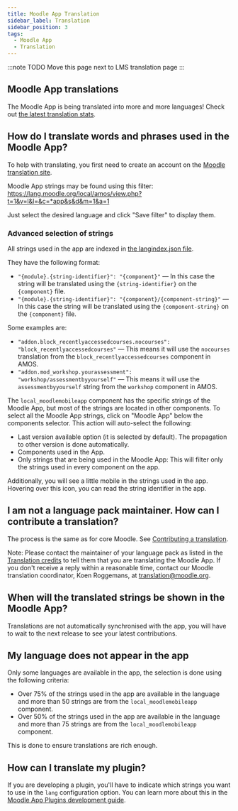 ```yaml
---
title: Moodle App Translation
sidebar_label: Translation
sidebar_position: 3
tags:
  - Moodle App
  - Translation
---
```


:::note TODO
Move this page next to LMS translation page
:::

## Moodle App translations

The Moodle App is being translated into more and more languages! Check out [the latest translation stats](https://moodle.org/plugins/translations.php?plugin=local_moodlemobileapp).

## How do I translate words and phrases used in the Moodle App?

To help with translating, you first need to create an account on the [Moodle translation site](http://lang.moodle.org).

Moodle App strings may be found using this filter: https://lang.moodle.org/local/amos/view.php?t=1&v=l&l=&c=*app&s&d&m=1&a=1

Just select the desired language and click "Save filter" to display them.

### Advanced selection of strings

All strings used in the app are indexed in [the langindex.json file](https://github.com/moodlehq/moodleapp/blob/master/scripts/langindex.json).

They have the following format:

- `"{module}.{string-identifier}": "{component}"` — In this case the string will be translated using the `{string-identifier}` on the `{component}` file.
- `"{module}.{string-identifier}": "{component}/{component-string}"` — In this case the string will be translated using the `{component-string}` on the `{component}` file.

Some examples are:

- `"addon.block_recentlyaccessedcourses.nocourses": "block_recentlyaccessedcourses"` — This means it will use the `nocourses` translation from the `block_recentlyaccessedcourses` component in AMOS.
- `"addon.mod_workshop.yourassessment": "workshop/assessmentbyyourself"` — This means it will use the `assessmentbyyourself` string from the `workshop` component in AMOS.

The `local_moodlemobileapp` component has the specific strings of the Moodle App, but most of the strings are located in other components. To select all the Moodle App strings, click on "Moodle App" below the components selector. This action will auto-select the following:

- Last version available option (it is selected by default). The propagation to other version is done automatically.
- Components used in the App.
- Only strings that are being used in the Moodle App: This will filter only the strings used in every component on the app.

Additionally, you will see a little mobile in the strings used in the app. Hovering over this icon, you can read the string identifier in the app.

## I am not a language pack maintainer. How can I contribute a translation?

The process is the same as for core Moodle. See [Contributing a translation](https://docs.moodle.org/dev/Contributing_a_translation).

Note: Please contact the maintainer of your language pack as listed in the [Translation credits](http://lang.moodle.org/local/amos/credits.php) to tell them that you are translating the Moodle App. If you don't receive a reply within a reasonable time, contact our Moodle translation coordinator, Koen Roggemans, at [translation@moodle.org](mailto:translation@moodle.org).

## When will the translated strings be shown in the Moodle App?

Translations are not automatically synchronised with the app, you will have to wait to the next release to see your latest contributions.

## My language does not appear in the app

Only some languages are available in the app, the selection is done using the following criteria:

- Over 75% of the strings used in the app are available in the language and more than 50 strings are from the `local_moodlemobileapp` component.
- Over 50% of the strings used in the app are available in the language and more than 75 strings are from the `local_moodlemobileapp` component.

This is done to ensure translations are rich enough.

## How can I translate my plugin?

If you are developing a plugin, you'll have to indicate which strings you want to use in the `lang` configuration option. You can learn more about this in the [Moodle App Plugins development guide](./development/plugins-development-guide).
